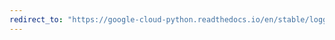 ```yaml
---
redirect_to: "https://google-cloud-python.readthedocs.io/en/stable/logging/handlers-container-engine.html"
---
```

